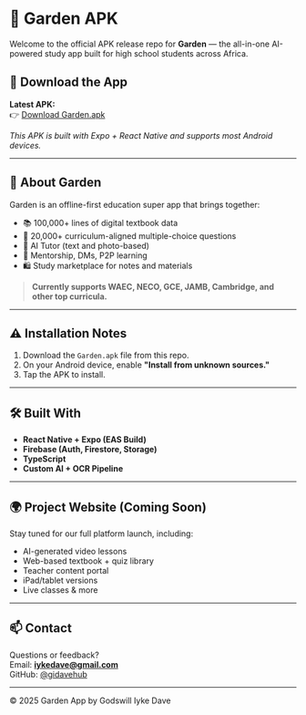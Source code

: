# 🌱 Garden APK

Welcome to the official APK release repo for **Garden** — the all-in-one AI-powered study app built for high school students across Africa.

## 📲 Download the App

**Latest APK:**  
👉 [Download Garden.apk](./Garden.apk)

_This APK is built with Expo + React Native and supports most Android devices._

---

## 🧠 About Garden

Garden is an offline-first education super app that brings together:

- 📚 100,000+ lines of digital textbook data
- 🧪 20,000+ curriculum-aligned multiple-choice questions
- 🤖 AI Tutor (text and photo-based)
- 💬 Mentorship, DMs, P2P learning
- 🛍️ Study marketplace for notes and materials

> **Currently supports WAEC, NECO, GCE, JAMB, Cambridge, and other top curricula.**

---

## ⚠️ Installation Notes

1. Download the `Garden.apk` file from this repo.
2. On your Android device, enable **"Install from unknown sources."**
3. Tap the APK to install.

---

## 🛠️ Built With

- **React Native + Expo (EAS Build)**
- **Firebase (Auth, Firestore, Storage)**
- **TypeScript**
- **Custom AI + OCR Pipeline**

---

## 🌍 Project Website (Coming Soon)

Stay tuned for our full platform launch, including:

- AI-generated video lessons
- Web-based textbook + quiz library
- Teacher content portal
- iPad/tablet versions
- Live classes & more

---

## 📫 Contact

Questions or feedback?  
Email: **iykedave@gmail.com**  
GitHub: [@gidavehub](https://github.com/gidavehub)

---

© 2025 Garden App by Godswill Iyke Dave
